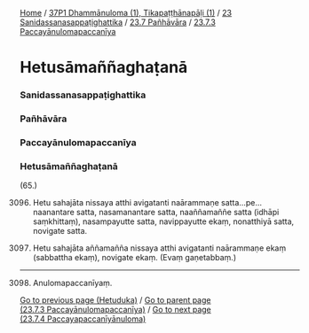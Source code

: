 
[Home](/) / [37P1 Dhammānuloma (1), Tikapaṭṭhānapāḷi (1)](../../../../37P1.md) / [23 Sanidassanasappaṭighattika](../../../23.md) / [23.7 Pañhāvāra](../../23.7.md) / [23.7.3 Paccayānulomapaccanīya](../23.7.3.md)

# Hetusāmaññaghaṭanā

### Sanidassanasappaṭighattika

### Pañhāvāra

### Paccayānulomapaccanīya

### Hetusāmaññaghaṭanā

(65.)

3096. Hetu sahajāta nissaya atthi avigatanti naārammaṇe satta…pe…  naanantare satta, nasamanantare satta, naaññamaññe satta (idhāpi saṃkhittaṃ), nasampayutte satta, navippayutte ekaṃ, nonatthiyā satta, novigate satta.

3097. Hetu sahajāta aññamañña nissaya atthi avigatanti naārammaṇe ekaṃ (sabbattha ekaṃ), novigate ekaṃ. (Evaṃ gaṇetabbaṃ.)

---

3098. Anulomapaccanīyaṃ.



[Go to previous page (Hetuduka)](Hetuduka.md) / [Go to parent page (23.7.3 Paccayānulomapaccanīya)](../23.7.3.md) / [Go to next page (23.7.4 Paccayapaccanīyānuloma)](../23.7.4.md)


